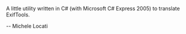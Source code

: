 A little utility written in C# (with Microsoft C# Express 2005) to translate ExifTools.

--
Michele Locati
